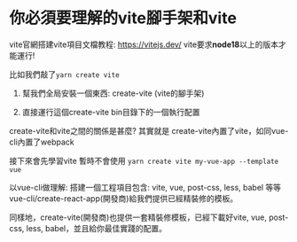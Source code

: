 # 你必須要理解的vite腳手架和vite
vite官網搭建vite項目文檔教程: https://vitejs.dev/
vite要求**node18**以上的版本才能運行!

比如我們敲了```yarn create vite```
1. 幫我們全局安裝一個東西: create-vite (vite的腳手架)

2. 直接運行這個create-vite bin目錄下的一個執行配置

create-vite和vite之間的關係是甚麼? 
其實就是 create-vite內置了vite，如同vue-cli內置了webpack

接下來會先學習vite
暫時不會使用 ```yarn create vite my-vue-app --template vue```


以vue-cli做理解:
搭建一個工程項目包含: vite, vue, post-css, less, babel 等等
vue-cli/create-react-app(開發商)給我們提供已經精裝修的模板。

同樣地，create-vite(開發商)也提供一套精裝修模板，已經下載好vite, vue, post-css, less, babel，並且給你最佳實踐的配置。